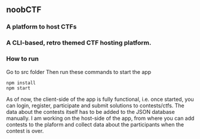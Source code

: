 ## noobCTF
### A platform to host CTFs
### A CLI-based, retro themed CTF hosting platform.

### How to run

Go to src folder
Then run these commands to start the app

```npm install```<br>
```npm start```

As of now, the client-side of the app is fully functional, i.e. once started, you can login, register, participate and submit solutions to contests/ctfs. The data about the contests itself has to be added to the JSON database manually. I am working on the host-side of the app, from where you can add contests to the plaform and collect data about the participants when the contest is over.
